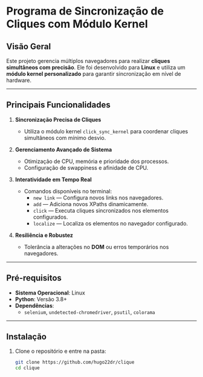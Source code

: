 # Programa de Sincronização de Cliques com Módulo Kernel

## **Visão Geral**

Este projeto gerencia múltiplos navegadores para realizar **cliques simultâneos com precisão**. Ele foi desenvolvido para **Linux** e utiliza um **módulo kernel personalizado** para garantir sincronização em nível de hardware.

---

## **Principais Funcionalidades**

1. **Sincronização Precisa de Cliques**  
   - Utiliza o módulo kernel `click_sync_kernel` para coordenar cliques simultâneos com mínimo desvio.

2. **Gerenciamento Avançado de Sistema**  
   - Otimização de CPU, memória e prioridade dos processos.
   - Configuração de swappiness e afinidade de CPU.

3. **Interatividade em Tempo Real**  
   - Comandos disponíveis no terminal:
     - `new link` — Configura novos links nos navegadores.
     - `add` — Adiciona novos XPaths dinamicamente.
     - `click` — Executa cliques sincronizados nos elementos configurados.
     - `localize` — Localiza os elementos no navegador configurado.

4. **Resiliência e Robustez**  
   - Tolerância a alterações no **DOM** ou erros temporários nos navegadores.

---

## **Pré-requisitos**

- **Sistema Operacional**: Linux  
- **Python**: Versão 3.8+  
- **Dependências**:  
   - `selenium`, `undetected-chromedriver`, `psutil`, `colorama`

---

## **Instalação**

1. Clone o repositório e entre na pasta:
   ```bash
   git clone https://github.com/hugo22dr/clique
   cd clique
